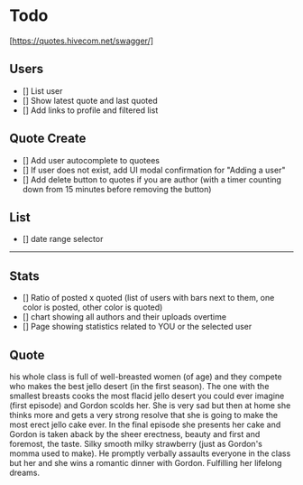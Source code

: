 # Todo

[https://quotes.hivecom.net/swagger/]

## Users

- [] List user
- [] Show latest quote and last quoted
- [] Add links to profile and filtered list

## Quote Create

- [] Add user autocomplete to quotees
- [] If user does not exist, add UI modal confirmation for "Adding a user"
- [] Add delete button to quotes if you are author (with a timer counting down from 15 minutes before removing the button)

## List

- [] date range selector

---

## Stats

<!-- https://www.chartjs.org/docs/latest/general/fonts.html -->

- [] Ratio of posted x quoted (list of users with bars next to them, one color is posted, other color is quoted)
- [] chart showing all authors and their uploads overtime
- [] Page showing statistics related to YOU or the selected user

## Quote

his whole class is full of well-breasted women (of age) and they compete who makes the best jello desert (in the first season). The one with the smallest breasts cooks the most flacid jello desert you could ever imagine (first episode) and Gordon scolds her. She is very sad but then at home she thinks more and gets a very strong resolve that she is going to make the most erect jello cake ever. In the final episode she presents her cake and Gordon is taken aback by the sheer erectness, beauty and first and foremost, the taste. Silky smooth milky strawberry (just as Gordon's momma used to make). He promptly verbally assaults everyone in the class but her and she wins a romantic dinner with Gordon. Fulfilling her lifelong dreams. 